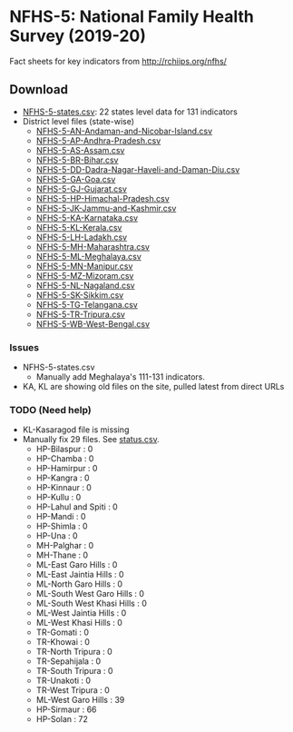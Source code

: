 # NFHS-5: National Family Health Survey (2019-20)

Fact sheets for key indicators from http://rchiips.org/nfhs/

## Download

- [NFHS-5-states.csv](NFHS-5-states.csv): 22 states level data for 131 indicators
- District level files (state-wise)
  - [NFHS-5-AN-Andaman-and-Nicobar-Island.csv](./district-level/NFHS-5-AN-Andaman-and-Nicobar-Island.csv)
  - [NFHS-5-AP-Andhra-Pradesh.csv](./district-level/NFHS-5-AP-Andhra-Pradesh.csv)
  - [NFHS-5-AS-Assam.csv](./district-level/NFHS-5-AS-Assam.csv)
  - [NFHS-5-BR-Bihar.csv](./district-level/NFHS-5-BR-Bihar.csv)
  - [NFHS-5-DD-Dadra-Nagar-Haveli-and-Daman-Diu.csv](./district-level/NFHS-5-DD-Dadra-Nagar-Haveli-and-Daman-Diu.csv)
  - [NFHS-5-GA-Goa.csv](./district-level/NFHS-5-GA-Goa.csv)
  - [NFHS-5-GJ-Gujarat.csv](./district-level/NFHS-5-GJ-Gujarat.csv)
  - [NFHS-5-HP-Himachal-Pradesh.csv](./district-level/NFHS-5-HP-Himachal-Pradesh.csv)
  - [NFHS-5-JK-Jammu-and-Kashmir.csv](./district-level/NFHS-5-JK-Jammu-and-Kashmir.csv)
  - [NFHS-5-KA-Karnataka.csv](./district-level/NFHS-5-KA-Karnataka.csv)
  - [NFHS-5-KL-Kerala.csv](./district-level/NFHS-5-KL-Kerala.csv)
  - [NFHS-5-LH-Ladakh.csv](./district-level/NFHS-5-LH-Ladakh.csv)
  - [NFHS-5-MH-Maharashtra.csv](./district-level/NFHS-5-MH-Maharashtra.csv)
  - [NFHS-5-ML-Meghalaya.csv](./district-level/NFHS-5-ML-Meghalaya.csv)
  - [NFHS-5-MN-Manipur.csv](./district-level/NFHS-5-MN-Manipur.csv)
  - [NFHS-5-MZ-Mizoram.csv](./district-level/NFHS-5-MZ-Mizoram.csv)
  - [NFHS-5-NL-Nagaland.csv](./district-level/NFHS-5-NL-Nagaland.csv)
  - [NFHS-5-SK-Sikkim.csv](./district-level/NFHS-5-SK-Sikkim.csv)
  - [NFHS-5-TG-Telangana.csv](./district-level/NFHS-5-TG-Telangana.csv)
  - [NFHS-5-TR-Tripura.csv](./district-level/NFHS-5-TR-Tripura.csv)
  - [NFHS-5-WB-West-Bengal.csv](./district-level/NFHS-5-WB-West-Bengal.csv)

### Issues
- NFHS-5-states.csv
    - Manually add Meghalaya's 111-131 indicators.
- KA, KL are showing old files on the site, pulled latest from direct URLs

### TODO (Need help)
- KL-Kasaragod file is missing
- Manually fix 29 files. See [status.csv](status.csv).
  - HP-Bilaspur : 0
  - HP-Chamba : 0
  - HP-Hamirpur : 0
  - HP-Kangra : 0
  - HP-Kinnaur : 0
  - HP-Kullu : 0
  - HP-Lahul and Spiti : 0
  - HP-Mandi : 0
  - HP-Shimla : 0
  - HP-Una : 0
  - MH-Palghar : 0
  - MH-Thane : 0
  - ML-East Garo Hills : 0
  - ML-East Jaintia Hills : 0
  - ML-North Garo Hills : 0
  - ML-South West Garo Hills : 0
  - ML-South West Khasi Hills : 0
  - ML-West Jaintia Hills : 0
  - ML-West Khasi Hills : 0
  - TR-Gomati : 0
  - TR-Khowai : 0
  - TR-North Tripura : 0
  - TR-Sepahijala : 0
  - TR-South Tripura : 0
  - TR-Unakoti : 0
  - TR-West Tripura : 0
  - ML-West Garo Hills : 39
  - HP-Sirmaur : 66
  - HP-Solan : 72